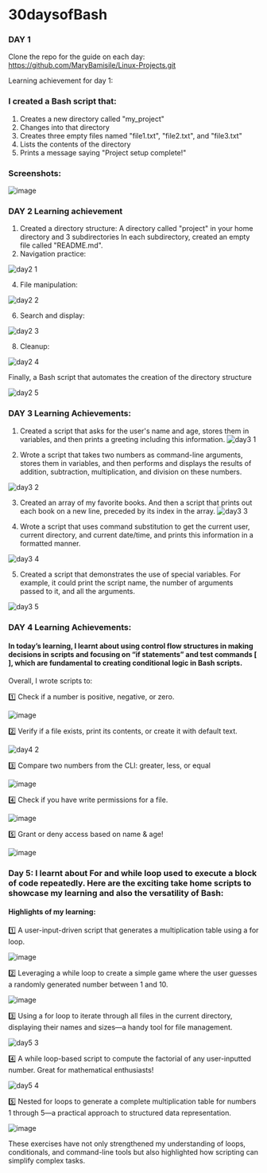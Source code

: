 # 30daysofBash

### DAY 1

Clone the repo for the guide on each day: https://github.com/MaryBamisile/Linux-Projects.git

Learning achievement for day 1: 

### I created a Bash script that:
1. Creates a new directory called "my_project"
2. Changes into that directory
3. Creates three empty files named "file1.txt", "file2.txt", and "file3.txt"
4. Lists the contents of the directory
5. Prints a message saying "Project setup complete!"

### Screenshots: 
![image](https://github.com/user-attachments/assets/52a28458-e7a5-4644-a765-731d1a768351)

### DAY 2 Learning achievement

1. Created a directory structure:
A directory called "project" in your home directory and 3 subdirectories
In each subdirectory, created an empty file called "README.md".
2. Navigation practice:
   
![day2 1](https://github.com/user-attachments/assets/7aeba17b-0744-47d3-97cd-a9ec89ecd4ce)

4. File manipulation:
   
![day2 2](https://github.com/user-attachments/assets/0b9cd322-c017-4759-9ae0-7745acf6836c)

6. Search and display:
   
![day2 3](https://github.com/user-attachments/assets/50b44af0-efbc-458f-9551-f5cc10ccbf9b)

8. Cleanup:
   
![day2 4](https://github.com/user-attachments/assets/662f6119-88f8-43c2-a33f-1fda035420fe)

 
Finally, a Bash script that automates the creation of the directory structure 

![day2 5](https://github.com/user-attachments/assets/e3892439-32bf-46d8-b340-9c8700641b6f)

### DAY 3 Learning Achievements:

1. Created a script that asks for the user's name and age, stores them in variables, and then prints a greeting including this information.
![day3 1](https://github.com/user-attachments/assets/867e8a4a-bb0e-4c9f-a94b-5c6094ab5cfa)


2. Wrote a script that takes two numbers as command-line arguments, stores them in variables, and then performs and displays the results of addition, subtraction, multiplication, and division on these numbers.
   
![day3 2](https://github.com/user-attachments/assets/2a6e88a8-be65-4f6a-aca3-d9e32c394107)


3. Created an array of my favorite books. And then a script that prints out each book on a new line, preceded by its index in the array.
![day3 3](https://github.com/user-attachments/assets/393a1b77-4b34-4a5d-ab58-c92da98735c9)


4. Wrote a script that uses command substitution to get the current user, current directory, and current date/time, and prints this information in a formatted manner.
   
![day3 4](https://github.com/user-attachments/assets/b4f4e7b3-8a3f-4b26-a3af-b4f9495782b7)

5. Created a script that demonstrates the use of special variables. For example, it could print the script name, the number of arguments passed to it, and all the arguments.

![day3 5](https://github.com/user-attachments/assets/b68edcf1-eb11-4b7c-b592-ee8564a28ea3)


### DAY 4 Learning Achievements:
#### In today’s learning, I learnt about using control flow structures in making decisions in scripts and focusing on “if statements” and test commands [ ], which are fundamental to creating conditional logic in Bash scripts.

Overall, I wrote scripts to:

1️⃣ Check if a number is positive, negative, or zero.

![image](https://github.com/user-attachments/assets/d34c8db4-5efd-4c28-b440-e37e288301b5)

2️⃣ Verify if a file exists, print its contents, or create it with default text.

![day4 2](https://github.com/user-attachments/assets/f7399b63-1ebd-4ff7-b6cf-edb8bd38355d)


3️⃣ Compare two numbers from the CLI: greater, less, or equal

![image](https://github.com/user-attachments/assets/65fd2cbc-2b7c-48bc-afee-2f7e3d5cb054)


4️⃣ Check if you have write permissions for a file.

![image](https://github.com/user-attachments/assets/4527ddb1-3a95-4673-a141-b0a79c1492e0)


5️⃣ Grant or deny access based on name & age!

![image](https://github.com/user-attachments/assets/e6445367-8207-4c3b-9144-0694260c3b5f)

### Day 5: I learnt about For and while loop used to execute a block of code repeatedly. Here are the exciting take home scripts to showcase my learning and also the versatility of Bash:

#### Highlights of my learning:

1️⃣ A user-input-driven script that generates a multiplication table using a for loop.

![image](https://github.com/user-attachments/assets/c525e1ed-3ba8-48fa-9197-2e678897ab0d)

2️⃣ Leveraging a while loop to create a simple game where the user guesses a randomly generated number between 1 and 10. 

![image](https://github.com/user-attachments/assets/30f5b49e-e894-4760-b2b8-3330bb3a334e)


3️⃣ Using a for loop to iterate through all files in the current directory, displaying their names and sizes—a handy tool for file management. 

![day5 3](https://github.com/user-attachments/assets/6be10337-a2a1-41fe-81a1-308f63f0287b)

4️⃣ A while loop-based script to compute the factorial of any user-inputted number. Great for mathematical enthusiasts! 

![day5 4](https://github.com/user-attachments/assets/dd8dc094-6324-4f86-92bc-084be14f63b4)

5️⃣ Nested for loops to generate a complete multiplication table for numbers 1 through 5—a practical approach to structured data representation. 

![image](https://github.com/user-attachments/assets/a4b6824e-e645-448a-80aa-b65171f1cbf7)

These exercises have not only strengthened my understanding of loops, conditionals, and command-line tools but also highlighted how scripting can simplify complex tasks.




